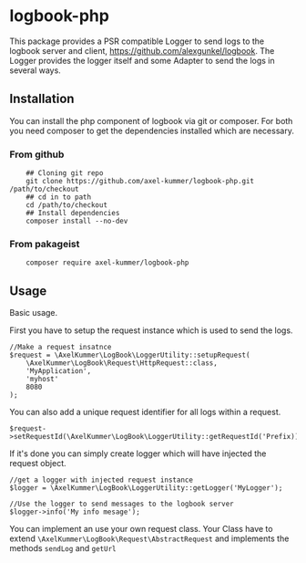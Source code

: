 # logbook-php

This package provides a PSR compatible Logger to send logs to the logbook server and client, https://github.com/alexgunkel/logbook.
The Logger provides the logger itself and some Adapter to send the logs in several ways.

## Installation

You can install the php component of logbook via git or composer. For both you need composer to
get the dependencies installed which are necessary.

### From github 
```:bash
    ## Cloning git repo
    git clone https://github.com/axel-kummer/logbook-php.git /path/to/checkout
    ## cd in to path
    cd /path/to/checkout
    ## Install dependencies
    composer install --no-dev
```

### From pakageist
```:bash
    composer require axel-kummer/logbook-php
```
## Usage

Basic usage.

First you have to setup the request instance which is used to send the logs.

```:php
//Make a request insatnce
$request = \AxelKummer\LogBook\LoggerUtility::setupRequest(
    \AxelKummer\LogBook\Request\HttpRequest::class,
    'MyApplication',
    'myhost'
    8080
);
```

You can also add a unique request identifier for all logs within a request. 
```:php
$request->setRequestId(\AxelKummer\LogBook\LoggerUtility::getRequestId('Prefix))
```


If it's done you can simply create logger which will have injected the request object.

```:php
//get a logger with injected request instance
$logger = \AxelKummer\LogBook\LoggerUtility::getLogger('MyLogger');

//Use the logger to send messages to the logbook server
$logger->info('My info mesage');
```

You can implement an use your own request class. Your Class have to extend ``\AxelKummer\LogBook\Request\AbstractRequest``
and implements the methods ``sendLog`` and ``getUrl``


